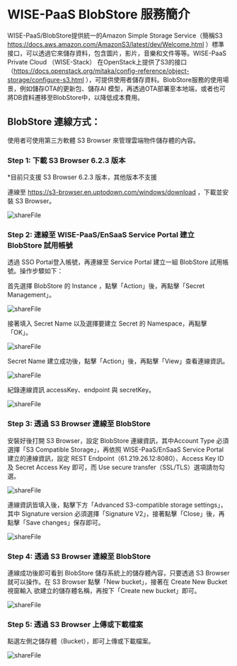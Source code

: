 <!-- Document Revision History

2020.08.12

1. First version of this document.

-->


# WISE-PaaS BlobStore 服務簡介

WISE-PaaS/BlobStore提供統一的Amazon Simple Storage Service（簡稱S3 https://docs.aws.amazon.com/AmazonS3/latest/dev/Welcome.html ）標準接口，可以透過它來儲存資料，包含圖片，影片，音樂和文件等等。WISE-PaaS Private Cloud （WISE-Stack） 在OpenStack上提供了S3的接口（https://docs.openstack.org/mitaka/config-reference/object-storage/configure-s3.html ），可提供使用者儲存資料。BlobStore服務的使用場景，例如儲存OTA的更新包、儲存AI 模型，再透過OTA部署至本地端，或者也可將DB資料遷移至BlobStore中，以降低成本費用。

## BlobStore 連線方式：

使用者可使用第三方軟體 S3 Browser 來管理雲端物件儲存體的內容。


### Step 1: 下載 S3 Browser 6.2.3 版本

*目前只支援 S3 Browser 6.2.3 版本，其他版本不支援

連線至 https://s3-browser.en.uptodown.com/windows/download ，下載並安裝 S3 Browser。

![shareFile](./images/S3-v6.2.3.png)


### Step 2: 連線至 WISE-PaaS/EnSaaS Service Portal 建立 BlobStore 試用帳號

透過 SSO Portal登入帳號，再連線至 Service Portal 建立一組 BlobStore 試用帳號。操作步驟如下：

首先選擇 BlobStore 的 Instance ，點擊「Action」後，再點擊「Secret Management」。

![shareFile](./images/CreateBlobSecret-1.png)

接著填入 Secret Name 以及選擇要建立 Secret 的 Namespace，再點擊「OK」。

![shareFile](./images/CreateBlobSecret-2.png)

Secret Name 建立成功後，點擊「Action」後，再點擊「View」查看連線資訊。

![shareFile](./images/CreateBlobSecret-3.png)

紀錄連線資訊 accessKey、endpoint 與 secretKey。

![shareFile](./images/CreateBlobSecret-4.png)


### Step 3: 透過 S3 Browser 連線至 BlobStore

安裝好後打開 S3 Browser，設定 BlobStore 連線資訊，其中Account Type 必須選擇「S3 Compatible Storage」，再依照 WISE-PaaS/EnSaaS Service Portal 建立的連線資訊，設定 REST Endpoint（61.219.26.12:8080）、Access Key ID 及 Secret Access Key 即可，而 Use secure transfer（SSL/TLS）選項請勿勾選。

![shareFile](./images/AccessInfo.png)

連線資訊皆填入後，點擊下方「Advanced S3-compatible storage settings」，其中 Signature version 必須選擇「Signature V2」，接著點擊「Close」後，再點擊「Save changes」保存即可。

![shareFile](./images/StorageSetting.png)


### Step 4: 透過 S3 Browser 連線至 BlobStore

連線成功後即可看到 BlobStore 儲存系統上的儲存體內容，只要透過 S3 Browser 就可以操作。在 S3 Browser 點擊「New bucket」，接著在 Create New Bucket 視窗輸入 欲建立的儲存體名稱，再按下「Create new bucket」即可。

![shareFile](./images/CreateBucket.png)


### Step 5: 透過 S3 Browser 上傳或下載檔案

點選左側之儲存體（Bucket），即可上傳或下載檔案。

![shareFile](./images/UploadFiles.png)


